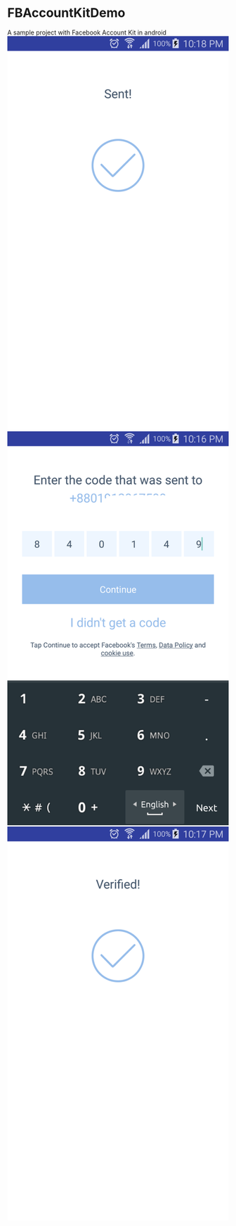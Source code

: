 # FBAccountKitDemo
A sample project with Facebook Account Kit in android
![Alt text](/device-2017-06-02-221813.png?raw=true "Code sent to mobile") ![Alt text](/device-2017-06-02-221701.png?raw=true "Entered verification code")
![Alt text](/device-2017-06-02-221722.png?raw=true "Code verified successfully")
